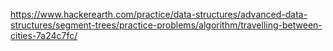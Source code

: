 https://www.hackerearth.com/practice/data-structures/advanced-data-structures/segment-trees/practice-problems/algorithm/travelling-between-cities-7a24c7fc/
